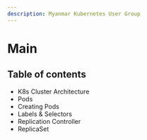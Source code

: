 ```yaml
---
description: Myanmar Kubernetes User Group
---
```


# Main

## Table of contents

* K8s Cluster Architecture
* Pods
* Creating Pods
* Labels & Selectors
* Replication Controller
* ReplicaSet

